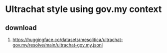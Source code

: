# Ultrachat style using gov.my context

## download

1. https://huggingface.co/datasets/mesolitica/ultrachat-gov.my/resolve/main/ultrachat-gov.my.jsonl
